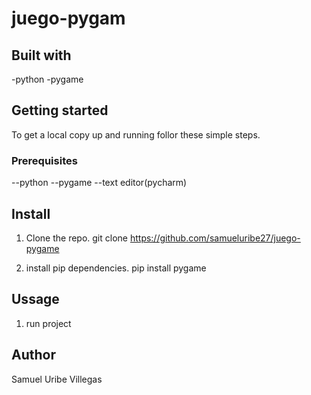 # juego-pygam

## Built with
-python
-pygame


## Getting started
To get a local copy up and running follor these simple steps.

### Prerequisites
--python
--pygame
--text editor(pycharm)

## Install

1. Clone the repo.
   git clone https://github.com/samueluribe27/juego-pygame

2. install pip dependencies.
   pip install pygame

## Ussage
1. run project

## Author
Samuel Uribe Villegas

 
